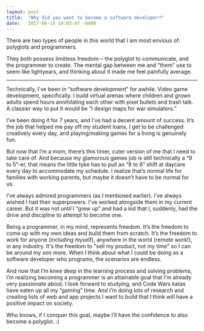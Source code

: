 ```yaml
---
layout: post
title:  "Why did you want to become a software developer?"
date:   2017-06-14 19:03:47 -0400
---
```



There are two types of people in this world that I am most envious of:  polyglots and programmers.  

They both possess limitless freedom-- the polyglot to communicate, and the programmer to create.  The mental gap between me and “them” use to seem like lightyears, and thinking about it made me feel painfully average.

--------

Technically, I’ve been in “software development” for awhile.  Video game development, specifically.  I build virtual arenas where children and grown adults spend hours annihilating each other with pixel bullets and trash talk.  A classier way to put it would be “I design maps for war simulators.”

I’ve been doing it for 7 years, and I’ve had a decent amount of success.  It’s the job that helped me pay off my student loans, I get to be challenged creatively every day, and playing/making games for a living is genuinely fun.  

But now that I’m a mom, there’s this tinier, cuter version of me that I need to take care of.  And because my glamorous games job is still technically a “9 to 5”-er, that means the little tyke has to pull an “8 to 6” shift at daycare every day to accommodate my schedule. I realize that’s normal life for families with working parents, but maybe it doesn’t have to be normal for us.

I’ve always admired programmers (as I mentioned earlier).  I’ve always wished I had their superpowers.  I've worked alongside them in my current career.  But it was not until I “grew up” and had a kid that I, suddenly, had the drive and discipline to attempt to become one.

Being a programmer, in my mind, represents freedom.  It’s the freedom to come up with my own ideas and build them from scratch.  It’s the freedom to work for anyone (including myself), anywhere in the world (remote work!), in any industry.  It's the freedom to "sell my product, not my time" so I can be around my son more.  When I think about what I could be doing as a software developer who programs, the scenarios are endless.

And now that I’m knee deep in the learning process and solving problems, I’m realizing becoming a programmer is an attainable goal that I’m already very passionate about.  I look forward to studying, and Code Wars katas have eaten up all my “gaming” time.  And I’m doing lots of research and creating lists of web and app projects I want to build that I think will have a positive impact on society.

Who knows, if I conquer this goal, maybe I’ll have the confidence to also become a polyglot. :)
